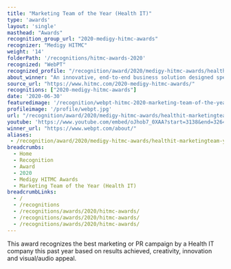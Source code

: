 ```yaml
---
title: "Marketing Team of the Year (Health IT)"
type: 'awards'
layout: 'single'
masthead: "Awards"
recognition_group_url: "2020-medigy-hitmc-awards"
recognizer: "Medigy HITMC"
weight: '14'
folderPath: '/recognitions/hitmc-awards-2020'
recognized: "WebPT"
recognized_profile: "/recognition/award/2020/medigy-hitmc-awards/healthit-marketingteam-year"
about_winner: "An innovative, end-to-end business solution designed specifically for rehab therapy professionals. It provides the essential tools for every rehab therapy business to maximize performance, revenue, and patient outcomes. WebPT is a company that empowers the communities involved in rehab therapy."
source_url: "https://www.hitmc.com/2020-medigy-hitmc-awards/"
recognitions: ["2020-medigy-hitmc-awards"]
date: '2020-06-30'
featuredimage: '/recognition/webpt-hitmc-2020-marketing-team-of-the-year.jpg'
profileimage: '/profile/webpt.jpg'
url: "/recognition/award/2020/medigy-hitmc-awards/healthit-marketingteam-year"
youtube: 'https://www.youtube.com/embed/oJhob7_0XAA?start=3138&end=3264'
winner_url: "https://www.webpt.com/about/"
aliases:
 - /recognition/award/2020/medigy-hitmc-awards/healthit-marketingteam-year 
breadcrumbs:
  - Home
  - Recognition
  - Award
  - 2020
  - Medigy HITMC Awards
  - Marketing Team of the Year (Health IT)
breadcrumbLinks:
  - /
  - /recognitions
  - /recognitions/awards/2020/hitmc-awards/
  - /recognitions/awards/2020/hitmc-awards/
  - /recognitions/awards/2020/hitmc-awards/
---
```


This award recognizes the best marketing or PR campaign by a Health IT company this past year based on results achieved, creativity, innovation and visual/audio appeal.